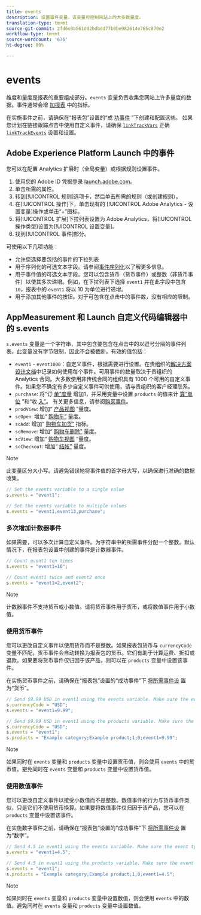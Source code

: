 ```yaml
---
title: events
description: 设置事件变量，该变量可控制网站上的大多数量度。
translation-type: tm+mt
source-git-commit: 2fd6e3b561d02bdbdd77b0be982614e765c870e2
workflow-type: tm+mt
source-wordcount: '676'
ht-degree: 80%

---
```



# events

维度和量度是报表的重要组成部分。`events` 变量负责收集您网站上许多量度的数据。事件通常会增 [加报表](/help/components/metrics/overview.md) 中的指标。

在实施事件之前，请确保在“报表包”设置的“成 [功事件](/help/admin/admin/c-success-events/success-event.md) ”下创建和配置这些。 如果您计划在链接跟踪点击中使用自定义事件，请确保 [`linkTrackVars`](../../config-vars/linktrackvars.md) 正确 [`linkTrackEvents`](../../config-vars/linktrackevents.md) 设置和设置。

## Adobe Experience Platform Launch 中的事件

您可以在配置 Analytics 扩展时（全局变量）或根据规则设置事件。

1. 使用您的 Adobe ID 凭据登录 [launch.adobe.com](https://launch.adobe.com)。
2. 单击所需的属性。
3. 转到[!UICONTROL 规则]选项卡，然后单击所需的规则（或创建规则）。
4. 在[!UICONTROL 操作]下，单击现有的 [!UICONTROL Adobe Analytics - 设置变量]操作或单击“+”图标。
5. 将[!UICONTROL 扩展]下拉列表设置为 Adobe Analytics，将[!UICONTROL 操作类型]设置为[!UICONTROL 设置变量]。
6. 找到[!UICONTROL 事件]部分。

可使用以下几项功能：

* 允许您选择要包括的事件的下拉列表
* 用于序列化的可选文本字段。请参阅[事件序列化](event-serialization.md)以了解更多信息。
* 用于事件值的可选文本字段。您可以包含货币（货币事件）或整数（非货币事件）以使其多次递增。例如，在下拉列表下选择 `event1` 并在此字段中包含 `10`，报表中的 `event1` 将以 10 为单位进行递增。
* 用于添加其他事件的按钮。对于可包含在点击中的事件数，没有相应的限制。

## AppMeasurement 和 Launch 自定义代码编辑器中的 s.events

`s.events` 变量是一个字符串，其中包含要包含在点击中的以逗号分隔的事件列表。此变量没有字节限制，因此不会被截断。有效的值包括：

* `event1` - `event1000`：自定义事件，根据需要进行设置。在贵组织的[解决方案设计文档](../../../prepare/solution-design.md)中记录如何使用每个事件。可用事件的数量取决于贵组织的 Analytics 合同。大多数使用非传统合同的组织具有 1000 个可用的自定义事件。如果您不确定有多少自定义事件可供使用，请与贵组织的客户经理联系。
* `purchase`: 将“订 [单”度量](/help/components/metrics/orders.md) 增加1，并采用变量中设置 `products` 的值来计 [算“单位](/help/components/metrics/units.md) ”和“收 [入”](/help/components/metrics/revenue.md)。 有关更多信息，请参阅[购买事件](event-purchase.md)。
* `prodView`: 增加“ [产品视图](/help/components/metrics/product-views.md) ”量度。
* `scOpen`: 增加“ [购物车”](/help/components/metrics/carts.md) 量度。
* `scAdd`: 增加“ [购物车加货”](/help/components/metrics/cart-additions.md) 指标。
* `scRemove`: 增加“ [购物车删除”](/help/components/metrics/cart-removals.md) 量度。
* `scView`: 增加“ [购物车视图](/help/components/metrics/cart-views.md) ”量度。
* `scCheckout`: 增加“ [结帐”](/help/components/metrics/checkouts.md) 量度。

>[!NOTE]
>
> 此变量区分大小写。请避免错误地将事件值的首字母大写，以确保进行准确的数据收集。

```js
// Set the events variable to a single value
s.events = "event1";

// Set the events variable to multiple values
s.events = "event1,event13,purchase";
```

### 多次增加计数器事件

如果需要，可以多次计算自定义事件。为字符串中的所需事件分配一个整数。默认情况下，在报表包设置中创建的事件是计数器事件。

```js
// Count event1 ten times
s.events = "event1=10";

// Count event1 twice and event2 once
s.events = "event1=2,event2";
```

>[!NOTE]
>
> 计数器事件不支持货币或小数值。请将货币事件用于货币，或将数值事件用于小数值。

### 使用货币事件

您可以更改自定义事件以使用货币而不是整数。如果报表包货币与 `currencyCode` 变量不匹配，货币事件会自动转换为报表包的货币。它们有助于计算运费、折扣或退款。如果要将货币事件仅归因于该产品，则可以在 `products` 变量中设置该事件。

在实施货币事件之前，请确保在“报表包”设置的“成功事件”下 [将所需事件设](/help/admin/admin/c-success-events/success-event.md) 置为“货币”。

```js
// Send $9.99 USD in event1 using the events variable. Make sure the event type for event1 is Currency in Report suite settings
s.currencyCode = "USD";
s.events = "event1=9.99";

// Send $9.99 USD in event1 using the products variable. Make sure the event type for event1 is Currency in Report suite settings
s.currencyCode = "USD";
s.events = "event1";
s.products = "Example category;Example product;1;0;event1=9.99";
```

>[!NOTE]
>
> 如果同时在 `events` 变量和 `products` 变量中设置货币值，则会使用 `events` 中的货币值。避免同时在 `events` 变量和 `products` 变量中设置货币值。

### 使用数值事件

您可以更改自定义事件以接受小数值而不是整数。数值事件的行为与货币事件类似，只是它们不使用货币换算。如果要将数值事件仅归因于该产品，您可以在 `products` 变量中设置该事件。

在实施数字事件之前，请确保在“报表包”设置的“成功事件”下 [将所需事件设](/help/admin/admin/c-success-events/success-event.md) 置为“数字”。

```js
// Send 4.5 in event1 using the events variable. Make sure the event type for event1 is Numeric in Report suite settings
s.events = "event1=4.5";

// Send 4.5 in event1 using the products variable. Make sure the event type for event1 is Numeric in Report suite settings
s.events = "event1";
s.products = "Example category;Example product;1;0;event1=4.5";
```

>[!NOTE]
>
> 如果同时在 `events` 变量和 `products` 变量中设置数值，则会使用 `events` 中的数值。避免同时在 `events` 变量和 `products` 变量中设置数值。
